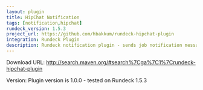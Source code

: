 ```yaml
---
layout: plugin
title: HipChat Notification
tags: [notification,hipchat]
rundeck_version: 1.5.3
project_url: https://github.com/hbakkum/rundeck-hipchat-plugin
integration: Rundeck Plugin
description: Rundeck notification plugin - sends job notification messages to a HipChat room.
---
```


Download URL: http://search.maven.org/#search%7Cga%7C1%7Crundeck-hipchat-plugin

Version: Plugin version is 1.0.0 - tested on Rundeck 1.5.3

